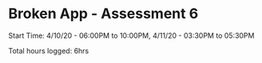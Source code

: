 # Broken App - Assessment 6

Start Time: 4/10/20 - 06:00PM to 10:00PM, 
            4/11/20 - 03:30PM to 05:30PM


Total hours logged: 6hrs